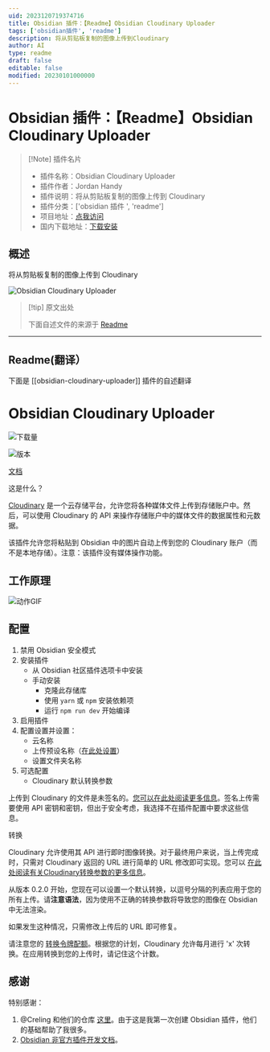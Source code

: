 ```yaml
---
uid: 2023120719374716
title: Obsidian 插件：【Readme】Obsidian Cloudinary Uploader
tags: ['obsidian插件', 'readme']
description: 将从剪贴板复制的图像上传到Cloudinary
author: AI
type: readme
draft: false
editable: false
modified: 20230101000000
---
```


# Obsidian 插件：【Readme】Obsidian Cloudinary Uploader

> [!Note] 插件名片
> - 插件名称：Obsidian Cloudinary Uploader
> - 插件作者：Jordan Handy
> - 插件说明：将从剪贴板复制的图像上传到 Cloudinary
> - 插件分类：['obsidian 插件 ', 'readme']
> - 项目地址：[点我访问](https://github.com/jordanhandy/obsidian-cloudinary-uploader)
> - 国内下载地址：[下载安装](https://pkmer.cn/products/plugin/pluginMarket/?obsidian-cloudinary-uploader)

## 概述

将从剪贴板复制的图像上传到 Cloudinary

![Obsidian Cloudinary Uploader](https://cdn.pkmer.cn/covers/obsidian-cloudinary-uploader.gif!pkmer)

> [!tip] 原文出处
>
>下面自述文件的来源于 [Readme](https://ghproxy.net/https://raw.githubusercontent.com/jordanhandy/obsidian-cloudinary-uploader/main/README.md)
>

---

## Readme(翻译）

下面是 [[obsidian-cloudinary-uploader]] 插件的自述翻译

# Obsidian Cloudinary Uploader

![下载量](https://img.shields.io/github/downloads/jordanhandy/obsidian-cloudinary-uploader/main.js.svg)

![版本](https://img.shields.io/github/manifest-json/v/jordanhandy/obsidian-cloudinary-uploader?color=blue)

[文档](https://jordanhandy.github.io/obsidian-cloudinary-uploader/)

这是什么？

[Cloudinary](https://cloudinary.com/) 是一个云存储平台，允许您将各种媒体文件上传到存储账户中。然后，可以使用 Cloudinary 的 API 来操作存储账户中的媒体文件的数据属性和元数据。

该插件允许您将粘贴到 Obsidian 中的图片自动上传到您的 Cloudinary 账户（而不是本地存储）。注意：该插件没有媒体操作功能。

## 工作原理

![动作GIF](https://cdn.pkmer.cn/covers/obsidian-cloudinary-uploader_1_2.gif!pkmer)

## 配置

1. 禁用 Obsidian 安全模式
2. 安装插件
    - 从 Obsidian 社区插件选项卡中安装
    - 手动安装
        - 克隆此存储库
        - 使用 `yarn` 或 `npm` 安装依赖项
        - 运行 `npm run dev` 开始编译
3. 启用插件
4. 配置设置并设置：
    - 云名称
    - 上传预设名称（[在此处设置](https://cloudinary.com/documentation/upload_presets)）
    - 设置文件夹名称
5. 可选配置
    - Cloudinary 默认转换参数

上传到 Cloudinary 的文件是未签名的。[您可以在此处阅读更多信息](https://cloudinary.com/documentation/upload_images#unsigned_upload)。签名上传需要使用 API 密钥和密钥，但出于安全考虑，我选择不在插件配置中要求这些信息。

转换

Cloudinary 允许使用其 API 进行即时图像转换。对于最终用户来说，当上传完成时，只需对 Cloudinary 返回的 URL 进行简单的 URL 修改即可实现。您可以 [在此处阅读有关Cloudinary转换参数的更多信息](https://cloudinary.com/documentation/transformation_reference)。

从版本 0.2.0 开始，您现在可以设置一个默认转换，以逗号分隔的列表应用于您的所有上传。请**注意语法**，因为使用不正确的转换参数将导致您的图像在 Obsidian 中无法渲染。

如果发生这种情况，只需修改上传后的 URL 即可修复。

请注意您的 [转换令牌配额](https://cloudinary.com/blog/understanding_cloudinary_s_transformation_quotas)。根据您的计划，Cloudinary 允许每月进行 'x' 次转换。在应用转换到您的上传时，请记住这个计数。

## 感谢

特别感谢：

1. @Creling 和他们的仓库 [这里](https://github.com/Creling/obsidian-image-uploader)。由于这是我第一次创建 Obsidian 插件，他们的基础帮助了我很多。
2. [Obsidian 非官方插件开发文档](https://marcus.se.net/obsidian-plugin-docs/)。



